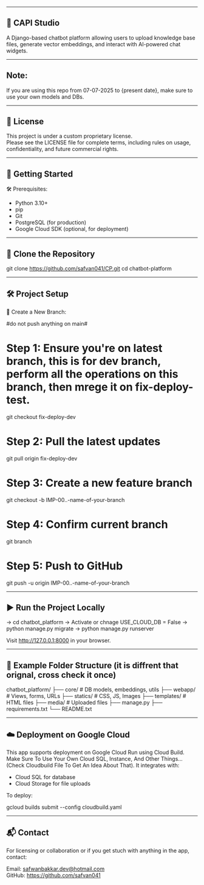 ---------------
🧠 CAPI Studio
--------------

A Django-based chatbot platform allowing users to upload knowledge base files, generate vector embeddings, and interact with AI-powered chat widgets.


------------
Note:
------------

If you are using this repo from 07-07-2025 to {present date}, make sure to use your own models and DBs. 

------------------------------
📄 License
------------------------------

This project is under a custom proprietary license.  
Please see the LICENSE file for complete terms, including rules on usage, confidentiality, and future commercial rights.

------------------------------
🚀 Getting Started
------------------------------

🛠️ Prerequisites:
- Python 3.10+
- pip
- Git
- PostgreSQL (for production)
- Google Cloud SDK (optional, for deployment)

------------------------------
🧭 Clone the Repository
------------------------------

git clone https://github.com/safvan041/CP.git
cd chatbot-platform

------------------------------
🛠️ Project Setup
------------------------------

🔀 Create a New Branch:

#do not push anything on main#

# Step 1: Ensure you're on latest branch, this is for dev branch, perform all the operations on this branch, then mrege it on fix-deploy-test.
git checkout fix-deploy-dev

# Step 2: Pull the latest updates
git pull origin fix-deploy-dev

# Step 3: Create a new feature branch
git checkout -b IMP-00..-name-of-your-branch

# Step 4: Confirm current branch
git branch

# Step 5: Push to GitHub
git push -u origin IMP-00..-name-of-your-branch

------------------------------
▶️ Run the Project Locally
------------------------------

-> cd chatbot_platform
-> Activate or chnage USE_CLOUD_DB = False
-> python manage.py migrate
-> python manage.py runserver

Visit http://127.0.0.1:8000 in your browser.

------------------------------
📁 Example Folder Structure (it is diffrent that orignal, cross check it once)
------------------------------

chatbot_platform/
├── core/                # DB models, embeddings, utils
├── webapp/              # Views, forms, URLs
├── statics/             # CSS, JS, Images
├── templates/           # HTML files
├── media/               # Uploaded files
├── manage.py
├── requirements.txt
└── README.txt

------------------------------
☁️ Deployment on Google Cloud
------------------------------

This app supports deployment on Google Cloud Run using Cloud Build.
Make Sure To Use Your Own Cloud SQL, Instance, And Other Things...(Check Cloudbuild File To Get An Idea About That).
It integrates with:

- Cloud SQL for database
- Cloud Storage for file uploads

To deploy:

gcloud builds submit --config cloudbuild.yaml

------------------------------
📬 Contact
------------------------------

For licensing or collaboration or if you get stuch with anything in the app, contact:

Email: safwanbakkar.dev@hotmail.com  
GitHub: https://github.com/safvan041
